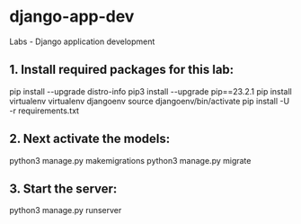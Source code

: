 # django-app-dev
Labs - Django application development

## 1. Install required packages for this lab:
  pip install --upgrade distro-info
  pip3 install --upgrade pip==23.2.1
  pip install virtualenv
  virtualenv djangoenv
  source djangoenv/bin/activate
  pip install -U -r requirements.txt

## 2. Next activate the models:
  python3 manage.py makemigrations
  python3 manage.py migrate

## 3. Start the server:
  python3 manage.py runserver
